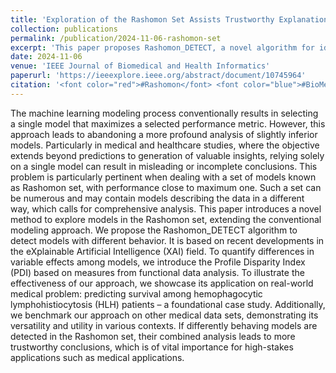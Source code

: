 ```yaml
---
title: 'Exploration of the Rashomon Set Assists Trustworthy Explanations for Medical Data <font color="red">#Rashomon</font> <font color="blue">#BioMed</font>'
collection: publications
permalink: /publication/2024-11-06-rashomon-set
excerpt: 'This paper proposes Rashomon_DETECT, a novel algorithm for identifying behaviorally distinct models within the Rashomon set, addressing limitations of conventional single-model selection in high-stakes domains like medicine. By introducing the Profile Disparity Index (PDI) and leveraging XAI techniques, the method enables deeper analysis of model variability, enhancing trustworthiness and interpretability in predictive modeling. <font color="red">#Rashomon</font> <font color="blue">#BioMed</font>'
date: 2024-11-06
venue: 'IEEE Journal of Biomedical and Health Informatics'
paperurl: 'https://ieeexplore.ieee.org/abstract/document/10745964'
citation: '<font color="red">#Rashomon</font> <font color="blue">#BioMed</font>'
---
```


The machine learning modeling process conventionally results in selecting a single model that maximizes a selected performance metric. However, this approach leads to abandoning a more profound analysis of slightly inferior models. Particularly in medical and healthcare studies, where the objective extends beyond predictions to generation of valuable insights, relying solely on a single model can result in misleading or incomplete conclusions. This problem is particularly pertinent when dealing with a set of models known as Rashomon set, with performance close to maximum one. Such a set can be numerous and may contain models describing the data in a different way, which calls for comprehensive analysis. This paper introduces a novel method to explore models in the Rashomon set, extending the conventional modeling approach. We propose the Rashomon_DETECT algorithm to detect models with different behavior. It is based on recent developments in the eXplainable Artificial Intelligence (XAI) field. To quantify differences in variable effects among models, we introduce the Profile Disparity Index (PDI) based on measures from functional data analysis. To illustrate the effectiveness of our approach, we showcase its application on real-world medical problem: predicting survival among hemophagocytic lymphohistiocytosis (HLH) patients – a foundational case study. Additionally, we benchmark our approach on other medical data sets, demonstrating its versatility and utility in various contexts. If differently behaving models are detected in the Rashomon set, their combined analysis leads to more trustworthy conclusions, which is of vital importance for high-stakes applications such as medical applications.
